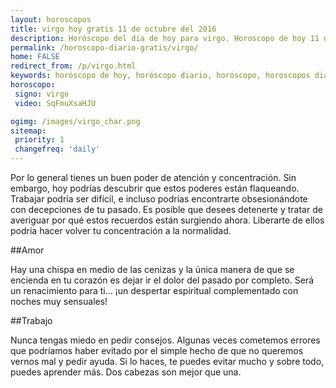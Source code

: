 ```yaml
---
layout: horoscopos
title: virgo hoy gratis 11 de octubre del 2016 
description: Horóscopo del dia de hoy para virgo. Horoscopo de hoy 11 de octubre del 2016. Las predicciones de amor, trabajo, vida personal gratis.
permalink: /horoscopo-diario-gratis/virgo/
home: FALSE
redirect_from: /p/virgo.html
keywords: horóscopo de hoy, horóscopo diario, horóscopo, horoscopos diarios gratis del dia de hoy, horóscopo diario gratis,horóscopo 2016, horóscopo esperanza gracia, horoscopo virgo hoy, horoscop, horóscopos gratis, horoscopo virgo, horoscopo virgo 2016, Tarot, Astrologia, Zodíaco, virgo, horoscopo gratis
horoscopo:
 signo: virgo
 video: SqFmuXsaHJU

ogimg: /images/virgo_char.png
sitemap:
 priority: 1
 changefreq: 'daily'
---
```



Por lo general tienes un buen poder de atención y concentración. Sin embargo, hoy podrías descubrir que estos poderes están flaqueando. Trabajar podría ser difícil, e incluso podrías encontrarte obsesionándote con decepciones de tu pasado. Es posible que desees detenerte y tratar de averiguar por qué estos recuerdos están surgiendo ahora. Liberarte de ellos podría hacer volver tu concentración a la normalidad.

##Amor

Hay una chispa en medio de las cenizas y la única manera de que se encienda en tu corazón es dejar ir el dolor del pasado por completo. Será un renacimiento para ti... ¡un despertar espiritual complementado con noches muy sensuales!

##Trabajo

Nunca tengas miedo en pedir consejos. Algunas veces cometemos errores que podríamos haber evitado por el simple hecho de que no queremos vernos mal y pedir ayuda. Si lo haces, te puedes evitar mucho y sobre todo, puedes aprender más. Dos cabezas son mejor que una.